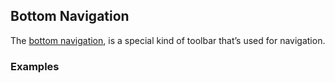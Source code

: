 ## Bottom Navigation

The [bottom navigation](https://www.google.com/design/spec/components/bottom-navigation.html#bottom-navigation-behavior),
is a special kind of toolbar that’s used for navigation.

### Examples
